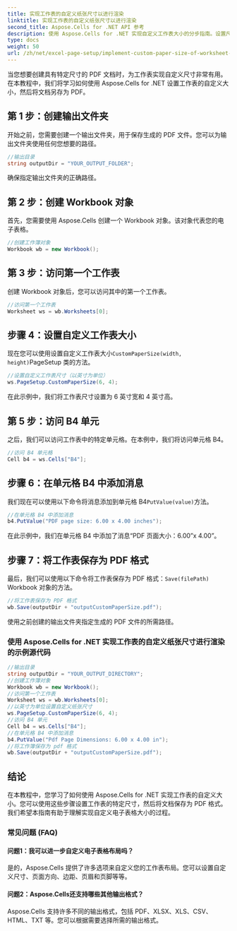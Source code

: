 ```yaml
---
title: 实现工作表的自定义纸张尺寸以进行渲染
linktitle: 实现工作表的自定义纸张尺寸以进行渲染
second_title: Aspose.Cells for .NET API 参考
description: 使用 Aspose.Cells for .NET 实现自定义工作表大小的分步指南。设置尺寸、添加消息并另存为 PDF。
type: docs
weight: 50
url: /zh/net/excel-page-setup/implement-custom-paper-size-of-worksheet-for-rendering/
---
```

当您想要创建具有特定尺寸的 PDF 文档时，为工作表实现自定义尺寸非常有用。在本教程中，我们将学习如何使用 Aspose.Cells for .NET 设置工作表的自定义大小，然后将文档另存为 PDF。

## 第 1 步：创建输出文件夹

开始之前，您需要创建一个输出文件夹，用于保存生成的 PDF 文件。您可以为输出文件夹使用任何您想要的路径。

```csharp
//输出目录
string outputDir = "YOUR_OUTPUT_FOLDER";
```

确保指定输出文件夹的正确路径。

## 第 2 步：创建 Workbook 对象

首先，您需要使用 Aspose.Cells 创建一个 Workbook 对象。该对象代表您的电子表格。

```csharp
//创建工作簿对象
Workbook wb = new Workbook();
```

## 第 3 步：访问第一个工作表

创建 Workbook 对象后，您可以访问其中的第一个工作表。

```csharp
//访问第一个工作表
Worksheet ws = wb.Worksheets[0];
```

## 步骤 4：设置自定义工作表大小

现在您可以使用设置自定义工作表大小`CustomPaperSize(width, height)`PageSetup 类的方法。

```csharp
//设置自定义工作表尺寸（以英寸为单位）
ws.PageSetup.CustomPaperSize(6, 4);
```

在此示例中，我们将工作表尺寸设置为 6 英寸宽和 4 英寸高。

## 第 5 步：访问 B4 单元

之后，我们可以访问工作表中的特定单元格。在本例中，我们将访问单元格 B4。

```csharp
//访问 B4 单元格
Cell b4 = ws.Cells["B4"];
```

## 步骤 6：在单元格 B4 中添加消息

我们现在可以使用以下命令将消息添加到单元格 B4`PutValue(value)`方法。

```csharp
//在单元格 B4 中添加消息
b4.PutValue("PDF page size: 6.00 x 4.00 inches");
```

在此示例中，我们在单元格 B4 中添加了消息“PDF 页面大小：6.00”x 4.00”。

## 步骤 7：将工作表保存为 PDF 格式

最后，我们可以使用以下命令将工作表保存为 PDF 格式：`Save(filePath)` Workbook 对象的方法。

```csharp
//将工作表保存为 PDF 格式
wb.Save(outputDir + "outputCustomPaperSize.pdf");
```

使用之前创建的输出文件夹指定生成的 PDF 文件的所需路径。

### 使用 Aspose.Cells for .NET 实现工作表的自定义纸张尺寸进行渲染的示例源代码 
```csharp
//输出目录
string outputDir = "YOUR_OUTPUT_DIRECTORY";
//创建工作簿对象
Workbook wb = new Workbook();
//访问第一个工作表
Worksheet ws = wb.Worksheets[0];
//以英寸为单位设置自定义纸张尺寸
ws.PageSetup.CustomPaperSize(6, 4);
//访问 B4 单元
Cell b4 = ws.Cells["B4"];
//在单元格 B4 中添加消息
b4.PutValue("Pdf Page Dimensions: 6.00 x 4.00 in");
//将工作簿保存为 pdf 格式
wb.Save(outputDir + "outputCustomPaperSize.pdf");
```

## 结论

在本教程中，您学习了如何使用 Aspose.Cells for .NET 实现工作表的自定义大小。您可以使用这些步骤设置工作表的特定尺寸，然后将文档保存为 PDF 格式。我们希望本指南有助于理解实现自定义电子表格大小的过程。

### 常见问题 (FAQ)

#### 问题1：我可以进一步自定义电子表格布局吗？

是的，Aspose.Cells 提供了许多选项来自定义您的工作表布局。您可以设置自定义尺寸、页面方向、边距、页眉和页脚等等。

#### 问题2：Aspose.Cells还支持哪些其他输出格式？

Aspose.Cells 支持许多不同的输出格式，包括 PDF、XLSX、XLS、CSV、HTML、TXT 等。您可以根据需要选择所需的输出格式。